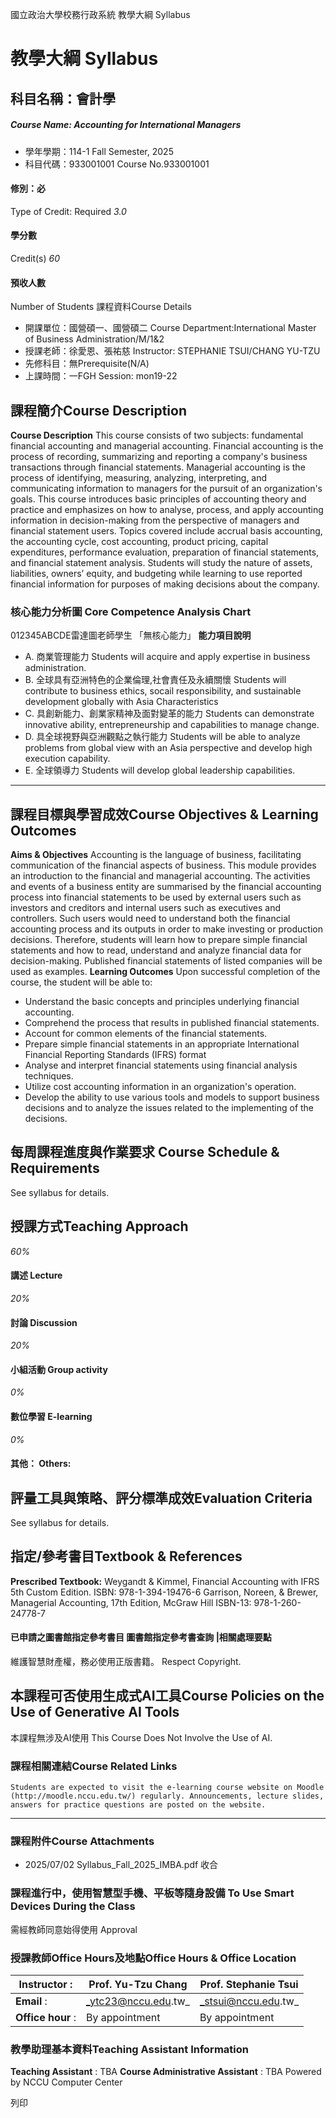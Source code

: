 國立政治大學校務行政系統 教學大綱 Syllabus
# 教學大綱 Syllabus
##  科目名稱：會計學 
#####  Course Name: Accounting for International Managers
  * 學年學期：114-1 Fall Semester, 2025 
  * 科目代碼：933001001 Course No.933001001


#### 修別：必
Type of Credit: Required 
_3.0_
#### 學分數
Credit(s)
_60_
#### 預收人數
Number of Students
課程資料Course Details
  * 開課單位：國營碩一、國營碩二 Course Department:International Master of Business Administration/M/1&2 
  * 授課老師：徐愛恩、張祐慈 Instructor: STEPHANIE TSUI/CHANG YU-TZU 
  * 先修科目：無Prerequisite(N/A)
  * 上課時間：一FGH Session: mon19-22


##  課程簡介Course Description
**Course Description**
This course consists of two subjects: fundamental financial accounting and managerial accounting. Financial accounting is the process of recording, summarizing and reporting a company's business transactions through financial statements. Managerial accounting is the process of identifying, measuring, analyzing, interpreting, and communicating information to managers for the pursuit of an organization's goals. This course introduces basic principles of accounting theory and practice and emphasizes on how to analyse, process, and apply accounting information in decision-making from the perspective of managers and financial statement users. Topics covered include accrual basis accounting, the accounting cycle, cost accounting, product pricing, capital expenditures, performance evaluation, preparation of financial statements, and financial statement analysis. Students will study the nature of assets, liabilities, owners’ equity, and budgeting while learning to use reported financial information for purposes of making decisions about the company. 
###  核心能力分析圖 Core Competence Analysis Chart
012345ABCDE雷達圖老師學生
「無核心能力」 
**能力項目說明**
  * A. 商業管理能力 Students will acquire and apply expertise in business administration.
  * B. 全球具有亞洲特色的企業倫理,社會責任及永續關懷 Students will contribute to business ethics, socail responsibility, and sustainable development globally with Asia Characteristics
  * C. 具創新能力、創業家精神及面對變革的能力 Students can demonstrate innovative ability, entrepreneurship and capabilities to manage change.
  * D. 具全球視野與亞洲觀點之執行能力 Students will be able to analyze problems from global view with an Asia perspective and develop high execution capability.
  * E. 全球領導力 Students will develop global leadership capabilities.


* * *
##  課程目標與學習成效Course Objectives & Learning Outcomes 
**Aims & Objectives**
Accounting is the language of business, facilitating communication of the financial aspects of business. This module provides an introduction to the financial and managerial accounting. The activities and events of a business entity are summarised by the financial accounting process into financial statements to be used by external users such as investors and creditors and internal users such as executives and controllers. Such users would need to understand both the financial accounting process and its outputs in order to make investing or production decisions. Therefore, students will learn how to prepare simple financial statements and how to read, understand and analyze financial data for decision-making. Published financial statements of listed companies will be used as examples. 
**Learning Outcomes**
Upon successful completion of the course, the student will be able to:
  * Understand the basic concepts and principles underlying financial accounting.
  * Comprehend the process that results in published financial statements.
  * Account for common elements of the financial statements.
  * Prepare simple financial statements in an appropriate International Financial Reporting Standards (IFRS) format
  * Analyse and interpret financial statements using financial analysis techniques.
  * Utilize cost accounting information in an organization's operation.
  * Develop the ability to use various tools and models to support business decisions and to analyze the issues related to the implementing of the decisions.


##  每周課程進度與作業要求 Course Schedule & Requirements
See syllabus for details.
##  授課方式Teaching Approach
_60%_
####  講述 Lecture
_20%_
####  討論 Discussion
_20%_
####  小組活動 Group activity
_0%_
####  數位學習 E-learning
_0%_
####  其他： Others:
##  評量工具與策略、評分標準成效Evaluation Criteria
See syllabus for details.
##  指定/參考書目Textbook & References
**Prescribed Textbook:**
Weygandt & Kimmel, Financial Accounting with IFRS 5th Custom Edition. 
ISBN: 978-1-394-19476-6
Garrison, Noreen, & Brewer, Managerial Accounting, 17th Edition, McGraw Hill
ISBN-13: 978-1-260-24778-7
####  已申請之圖書館指定參考書目  圖書館指定參考書查詢 |相關處理要點
維護智慧財產權，務必使用正版書籍。 Respect Copyright.
##  本課程可否使用生成式AI工具Course Policies on the Use of Generative AI Tools
本課程無涉及AI使用 This Course Does Not Involve the Use of AI.
###  課程相關連結Course Related Links
```
Students are expected to visit the e-learning course website on Moodle (http://moodle.nccu.edu.tw/) regularly. Announcements, lecture slides, answers for practice questions are posted on the website.
```

* * *
###  課程附件Course Attachments
  * 2025/07/02 Syllabus_Fall_2025_IMBA.pdf  收合 


###  課程進行中，使用智慧型手機、平板等隨身設備 To Use Smart Devices During the Class
需經教師同意始得使用  Approval
###  授課教師Office Hours及地點Office Hours & Office Location
**Instructor** : |  Prof. Yu-Tzu Chang |  Prof. Stephanie Tsui   
---|---|---  
**Email** : |  _ytc23@nccu.edu.tw_ |  _stsui@nccu.edu.tw_  
**Office hour** : |  By appointment |  By appointment  
###  教學助理基本資料Teaching Assistant Information
**Teaching Assistant** : TBA
**Course Administrative Assistant** : TBA
Powered by NCCU Computer Center
  
列印
